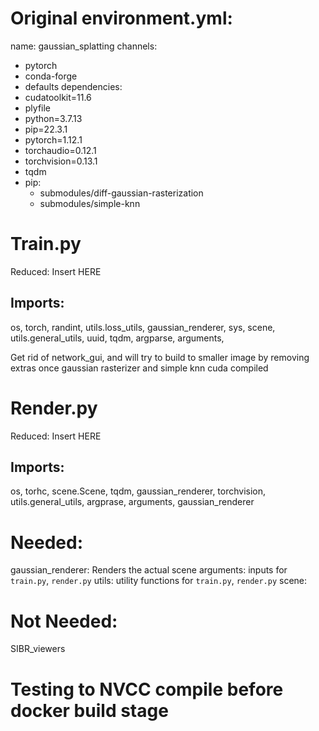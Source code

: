 
# Original environment.yml:
name: gaussian_splatting
channels:
  - pytorch
  - conda-forge
  - defaults
dependencies:
  - cudatoolkit=11.6
  - plyfile
  - python=3.7.13
  - pip=22.3.1
  - pytorch=1.12.1
  - torchaudio=0.12.1
  - torchvision=0.13.1
  - tqdm
  - pip:
    - submodules/diff-gaussian-rasterization
    - submodules/simple-knn


# Train.py
Reduced:
 Insert HERE

## Imports:
os, torch, randint, utils.loss_utils, gaussian_renderer, sys,
scene, utils.general_utils, uuid, tqdm, argparse, arguments, 

Get rid of network_gui, and will try to build to smaller image by removing extras once
gaussian rasterizer and simple knn cuda compiled

# Render.py
Reduced: 
 Insert HERE

## Imports:
os, torhc, scene.Scene, tqdm, gaussian_renderer, torchvision,
utils.general_utils, argprase, arguments, gaussian_renderer


# Needed:
gaussian_renderer: Renders the actual scene
arguments: inputs for `train.py`, `render.py`
utils: utility functions for `train.py`, `render.py` 
scene: 

# Not Needed:
SIBR_viewers

# Testing to NVCC compile before docker build stage